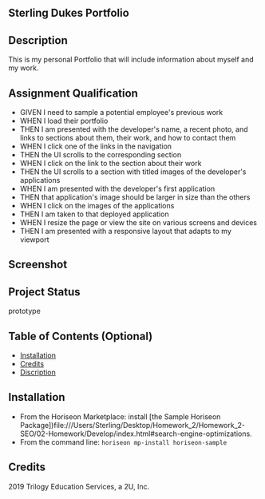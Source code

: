 ## Sterling Dukes Portfolio

## Description 
This is my personal Portfolio that will include information about myself and my work.
 
## Assignment Qualification

 * GIVEN I need to sample a potential employee's previous work
 * WHEN I load their portfolio
 * THEN I am presented with the developer's name, a recent photo, and links to sections about them, their work, and how to contact them
 * WHEN I click one of the links in the navigation
 * THEN the UI scrolls to the corresponding section
 * WHEN I click on the link to the section about their work
 * THEN the UI scrolls to a section with titled images of the developer's applications
 * WHEN I am presented with the developer's first application
 * THEN that application's image should be larger in size than the others
 * WHEN I click on the images of the applications
 * THEN I am taken to that deployed application
 * WHEN I resize the page or view the site on various screens and devices
 * THEN I am presented with a responsive layout that adapts to my viewport
  
  ## Screenshot



## Project Status
prototype



## Table of Contents (Optional)

* [Installation](#installation)
* [Credits](#credit)
* [Discription](#Discription)


## Installation

* From the Horiseon Marketplace: install [the Sample Horiseon Package])file:///Users/Sterling/Desktop/Homework_2/Homework_2-SEO/02-Homework/Develop/index.html#search-engine-optimizations.
* From the command line: `horiseon mp-install horiseon-sample`

## Credits

2019 Trilogy Education Services, a 2U, Inc.
